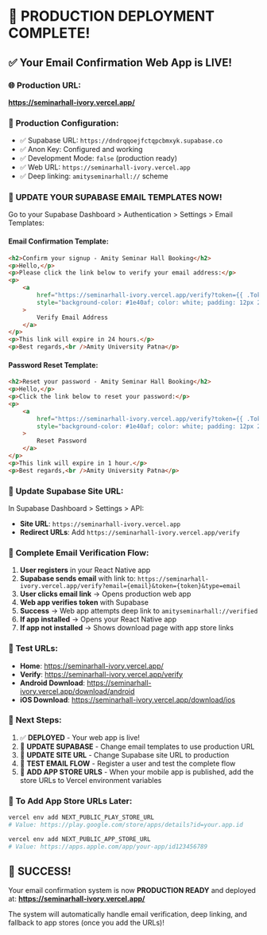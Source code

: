 # 🚀 PRODUCTION DEPLOYMENT COMPLETE!

## ✅ Your Email Confirmation Web App is LIVE!

### 🌐 **Production URL:**

**https://seminarhall-ivory.vercel.app/**

### 🔧 **Production Configuration:**

- ✅ Supabase URL: `https://dndrqqoejfctqpcbmxyk.supabase.co`
- ✅ Anon Key: Configured and working
- ✅ Development Mode: `false` (production ready)
- ✅ Web URL: `https://seminarhall-ivory.vercel.app`
- ✅ Deep linking: `amityseminarhall://` scheme

### 📧 **UPDATE YOUR SUPABASE EMAIL TEMPLATES NOW!**

Go to your Supabase Dashboard > Authentication > Settings > Email Templates:

#### Email Confirmation Template:

```html
<h2>Confirm your signup - Amity Seminar Hall Booking</h2>
<p>Hello,</p>
<p>Please click the link below to verify your email address:</p>
<p>
	<a
		href="https://seminarhall-ivory.vercel.app/verify?token={{ .Token }}&type=email&email={{ .Email }}"
		style="background-color: #1e40af; color: white; padding: 12px 24px; text-decoration: none; border-radius: 6px;"
	>
		Verify Email Address
	</a>
</p>
<p>This link will expire in 24 hours.</p>
<p>Best regards,<br />Amity University Patna</p>
```

#### Password Reset Template:

```html
<h2>Reset your password - Amity Seminar Hall Booking</h2>
<p>Hello,</p>
<p>Click the link below to reset your password:</p>
<p>
	<a
		href="https://seminarhall-ivory.vercel.app/verify?token={{ .Token }}&type=recovery&email={{ .Email }}"
		style="background-color: #1e40af; color: white; padding: 12px 24px; text-decoration: none; border-radius: 6px;"
	>
		Reset Password
	</a>
</p>
<p>This link will expire in 1 hour.</p>
<p>Best regards,<br />Amity University Patna</p>
```

### 🔗 **Update Supabase Site URL:**

In Supabase Dashboard > Settings > API:

- **Site URL**: `https://seminarhall-ivory.vercel.app`
- **Redirect URLs**: Add `https://seminarhall-ivory.vercel.app/verify`

### 📱 **Complete Email Verification Flow:**

1. **User registers** in your React Native app
2. **Supabase sends email** with link to: `https://seminarhall-ivory.vercel.app/verify?email={email}&token={token}&type=email`
3. **User clicks email link** → Opens production web app
4. **Web app verifies token** with Supabase
5. **Success** → Web app attempts deep link to `amityseminarhall://verified`
6. **If app installed** → Opens your React Native app
7. **If app not installed** → Shows download page with app store links

### 🧪 **Test URLs:**

- **Home**: https://seminarhall-ivory.vercel.app/
- **Verify**: https://seminarhall-ivory.vercel.app/verify
- **Android Download**: https://seminarhall-ivory.vercel.app/download/android
- **iOS Download**: https://seminarhall-ivory.vercel.app/download/ios

### 🎯 **Next Steps:**

1. ✅ **DEPLOYED** - Your web app is live!
2. 📧 **UPDATE SUPABASE** - Change email templates to use production URL
3. 🔗 **UPDATE SITE URL** - Change Supabase site URL to production
4. 📱 **TEST EMAIL FLOW** - Register a user and test the complete flow
5. 🚀 **ADD APP STORE URLS** - When your mobile app is published, add the store URLs to Vercel environment variables

### 🔧 **To Add App Store URLs Later:**

```bash
vercel env add NEXT_PUBLIC_PLAY_STORE_URL
# Value: https://play.google.com/store/apps/details?id=your.app.id

vercel env add NEXT_PUBLIC_APP_STORE_URL
# Value: https://apps.apple.com/app/your-app/id123456789
```

## 🎉 SUCCESS!

Your email confirmation system is now **PRODUCTION READY** and deployed at:
**https://seminarhall-ivory.vercel.app/**

The system will automatically handle email verification, deep linking, and fallback to app stores (once you add the URLs)!
